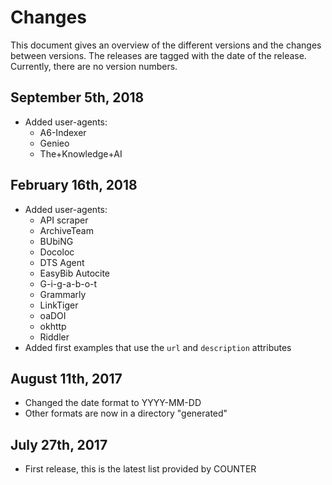 # Changes
This document gives an overview of the different versions and the changes between versions.
The releases are tagged with the date of the release. Currently, there are no version numbers.

## September 5th, 2018
- Added user-agents:
    - A6-Indexer
    - Genieo
    - The+Knowledge+AI 
    
## February 16th, 2018
- Added user-agents:
    - API scraper
    - ArchiveTeam
    - BUbiNG
    - Docoloc
    - DTS Agent
    - EasyBib Autocite
    - G-i-g-a-b-o-t
    - Grammarly
    - LinkTiger
    - oaDOI
    - okhttp
    - Riddler
- Added first examples that use the `url` and `description` attributes

## August 11th, 2017
- Changed the date format to YYYY-MM-DD
- Other formats are now in a directory "generated"

## July 27th, 2017
- First release, this is the latest list provided by COUNTER
